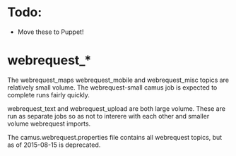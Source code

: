 # Todo:
* Move these to Puppet!

# webrequest_*
The webrequest_maps webrequest_mobile and webrequest_misc topics are relatively
small volume.  The webrequest-small camus job is expected to complete runs fairly quickly.

webrequest_text and webrequest_upload are both large volume.  These are
run as separate jobs so as not to interere with each other and smaller volume
webrequest imports.

The camus.webrequest.properties file contains all webrequest topics, but as
of 2015-08-15 is deprecated.